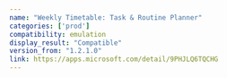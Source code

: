 ```yaml
---
name: "Weekly Timetable: Task & Routine Planner"
categories: ['prod']
compatibility: emulation
display_result: "Compatible"
version_from: "1.2.1.0"
link: https://apps.microsoft.com/detail/9PHJLQ6TQCHG
---
```

